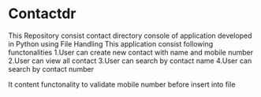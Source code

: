 # Contactdr
This Repository consist contact directory console of  application developed in Python using File Handling
This application consist following functonalities 
1.User can create new contact with name and  mobile number  
2.User can view all contact 
3.User can search by contact name
4.User can search by contact number

It content functonality to validate mobile number before insert into file 

